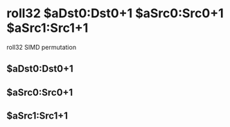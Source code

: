 # roll32 $aDst0:Dst0+1 $aSrc0:Src0+1 $aSrc1:Src1+1

roll32 SIMD permutation


## $aDst0:Dst0+1

## $aSrc0:Src0+1

## $aSrc1:Src1+1

